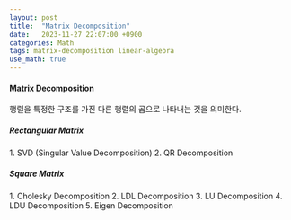 ```yaml
---
layout: post
title:  "Matrix Decomposition"
date:   2023-11-27 22:07:00 +0900
categories: Math
tags: matrix-decomposition linear-algebra
use_math: true
---
```


<h4>Matrix Decomposition</h4>  
행렬을 특정한 구조를 가진 다른 행렬의 곱으로 나타내는 것을 의미한다.  

<h5>Rectangular Matrix</h5>  
1. SVD (Singular Value Decomposition)  
2. QR Decomposition  
 
<h5>Square Matrix</h5>  
1. Cholesky Decomposition  
2. LDL Decomposition  
3. LU Decomposition  
4. LDU Decomposition  
5. Eigen Decomposition  


